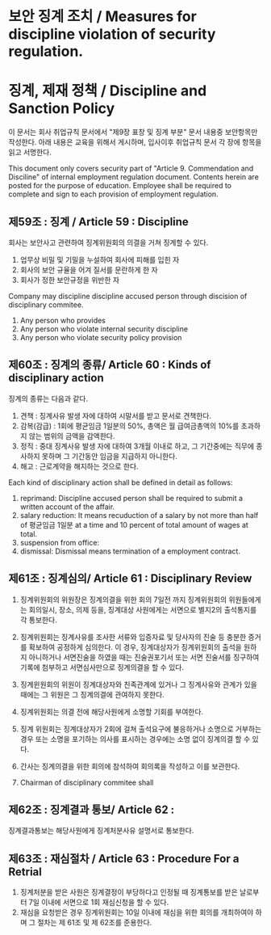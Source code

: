 # 보안 징계 조치 / Measures for discipline violation of security regulation.

# 징계, 제재 정책 / Discipline and Sanction Policy
이 문서는 회사 취업규칙 문서에서 "제9장 표창 및 징계 부분" 문서 내용중 보안항목만 작성한다.
아래 내용은 교육을 위해서 게시하며, 입사이후 취업규칙 문서 각 장에 항목을 읽고 서명한다.

This document only covers security part of "Article 9. Commendation and Disciline" of internal employment regulation document.
Contents herein are posted for the purpose of education. Employee shall be required to complete and sign to each provision of employment regulation.

## 제59조 : 징계 / Article 59 : Discipline
회사는 보안사고 관련하여 징계위원회의 의결을 거쳐 징계할 수 있다.

1. 업무상 비밀 및 기밀을 누설하여 회사에 피해를 입힌 자
1. 회사의 보안 규율을 어겨 질서를 문란하게 한 자
1. 회사가 정한 보안규정을 위반한 자

Company may discipline discipline accused person through discision of disciplinary commitee.

1. Any person who provides 
1. Any person who violate internal security discipline
1. Any person who violate security policy provision

## 제60조 : 징계의 종류/ Article 60 : Kinds of disciplinary action
징계의 종류는 다음과 같다.

1. 견책 : 징계사유 발생 자에 대하여 시말서를 받고 문서로 견책한다.
1. 감복(감급) : 1회에 평균임금 1일분의 50%, 총액은 월 급여금총액의 10%를 초과하지 않는 범위의 금액을 감액한다.
1. 정직 : 중대 징계사유 발생 자에 대하여 3개월 이내로 하고, 그 기간중에는 직무에 종사하지 못하며 그 기간동안 임금을 지급하지 아니한다.
1. 해고 : 근로계약을 해지하는 것으로 한다.

Each kind of disciplinary action shall be defined in detail as follows:
1. reprimand: Discipline accused person shall be required to submit a written account of the affair.
1. salary reduction: It means recuduction of a salary by not more than half of 평균임금 1일분 at a time and 10 percent of total amount of wages at total. 
1. suspension from office: 
1. dismissal: Dismissal means termination of a employment contract.

## 제61조 : 징계심의/ Article 61 : Disciplinary Review
1. 징계위원회의 위원장은 징계의결을 위한 회의 7일전 까지 징계위원회의 위원들에게는 회의일시, 장소, 의제 등을, 징계대상 사원에게는 서면으로 별지2의 출석통지를 각 통보한다.
1. 징계위원회는 징계사유를 조사한 서류와 입증자료 및 당사자의 진술 등 충분한 증거를 확보하여 공정하게 심의한다. 이 경우, 징계대상자가 징계위원회의 출석을 원하지 아니하거나 서면진술을 하였을 때는 진술권포기서 또는 서면 진술서를 징구하여 기록에 첨부하고 서면심사만으로 징계의결을 할 수 있다.
1. 징계윈원회의 위원이 징계대상자와 친족관계에 있거나 그 징계사유와 관계가 있을 때에는 그 위원은 그 징계의결에 관여하지 못한다.
1. 징계위원회는 의결 전에 해당사원에게 소명할 기회를 부여한다.
1. 징계 위원회는 징계대상자가 2회에 걸쳐 출석요구에 불응하거나 소명으로 거부하는 경우 또는 소명을 포기하는 의사를 표시하는 경우에는 소명 없이 징계의결 할 수 있다.
1. 간사는 징계의결을 위한 회의에 참석하여 회의록을 작성하고 이를 보관한다.

1. Chairman of disciplinary commitee shall  

## 제62조 : 징계결과 통보/ Article 62 :
징계결과통보는 해당사원에게 징계처분사유 설명서로 통보한다.

## 제63조 : 재심절차 / Article 63 : Procedure For a Retrial
1. 징계처분을 받은 사원은 징계결정이 부당하다고 인정될 때 징계통보를 받은 날로부터 7일 이내에 서면으로 1회 재심신청을 할 수 있다.
1. 재심을 요청받은 경우 징계위원회는 10일 이내에 재심을 위한 회의를 개최하여야 하며 그 절차는 제 61조 및 제 62조를 준용한다.
